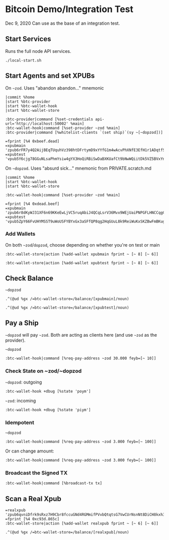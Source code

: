 # Bitcoin Demo/Integration Test
Dec 9, 2020
Can use as the base of an integration test.

## Start Services
Runs the full node API services.
```
./local-start.sh
```

## Start Agents and set XPUBs
On `~zod`. Uses "abandon abandon..." mnemonic
```
|commit %home
|start %btc-provider
|start %btc-wallet-hook
|start %btc-wallet-store

:btc-provider|command [%set-credentials api-url='http://localhost:50002' %main]
:btc-wallet-hook|command [%set-provider ~zod %main]
:btc-provider|command [%whitelist-clients `(set ship)`(sy ~[~dopzod])]

=fprint [%4 0xbeef.dead]
=xpubmain 'zpub6rFR7y4Q2AijBEqTUquhVz398htDFrtymD9xYYfG1m4wAcvPhXNfE3EfH1r1ADqtfSdVCToUG868RvUUkgDKf31mGDtKsAYz2oz2AGutZYs'
=xpubtest 'vpub5Y6cjg78GGuNLsaPhmYsiw4gYX3HoQiRBiSwDaBXKUafCt9bNwWQiitDk5VZ5BVxYnQdwoTyXSs2JHRPAgjAvtbBrf8ZhDYe2jWAqvZVnsc'
```

On `~dopzod`. Uses "absurd sick..." mnemonic from PRIVATE.scratch.md
```
|commit %home
|start %btc-wallet-hook
|start %btc-wallet-store

:btc-wallet-hook|command [%set-provider ~zod %main]

=fprint [%4 0xdead.beef]
=xpubmain 'zpub6r8dKyWJ31XF6n69KKeEwLjVC5ruqAbiJ4QCqLsrV36Mvx9WEjUaiPNPGFLHNCCqgCdy6iZC8ZgHsm6a1AUTVBMVbKGemNcWFcwBGSjJKbD'
=xpubtest 'vpub5ZpY66FvUHYMSST9uWoUSFYBYxGx3aSFfQP8qg2HqGUuL8k9ReiWuKxSKZBwFmBKug8YStuGTmxsnL8ySc9dfPJQdJTM4dYAZcgJhSfRWKL'
```

### Add Wallets
On both `~zod`/`dopzod`, choose depending on whether you're on test or main
```
:btc-wallet-store|action [%add-wallet xpubmain fprint ~ [~ 8] [~ 6]]

:btc-wallet-store|action [%add-wallet xpubtest fprint ~ [~ 8] [~ 6]]
```

## Check Balance
`~dopzod`
```
.^(@ud %gx /=btc-wallet-store=/balance/[xpubmain]/noun)

.^(@ud %gx /=btc-wallet-store=/balance/[xpubtest]/noun)
```

## Pay a Ship
`~dopzod` will pay `~zod`. Both are acting as clients here (and use `~zod` as the provider).

`~dopzod`
```
:btc-wallet-hook|command [%req-pay-address ~zod 30.000 feyb=[~ 10]]
```

### Check State on ~zod/~dopzod
`~dopzod`: outgoing
```
:btc-wallet-hook +dbug [%state 'poym']
```

`~zod`: incoming
```
:btc-wallet-hook +dbug [%state 'piym']
```

### Idempotent
`~dopzod`
```
:btc-wallet-hook|command [%req-pay-address ~zod 3.000 feyb=[~ 100]]
```
Or can change amount:
```
:btc-wallet-hook|command [%req-pay-address ~zod 3.000 feyb=[~ 100]]
```

### Broadcast the Signed TX
```
:btc-wallet-hook|command [%broadcast-tx tx]
```


## Scan a Real Xpub
```
=realxpub 'zpub6qvniDfrk9sRxz7H9Cbr8fccuGNd4RGMmifPVvbQtqtsG7VwCUrNsnNt8DiCH8kxh3vsDuJkfNqZQspVq2xEbE64fgXT5hVJiD8WkRhvuJc'
=fprint [%4 0xc93d.865c]
:btc-wallet-store|action [%add-wallet realxpub fprint ~ [~ 6] [~ 6]]

.^(@ud %gx /=btc-wallet-store=/balance/[realxpub]/noun)
```
